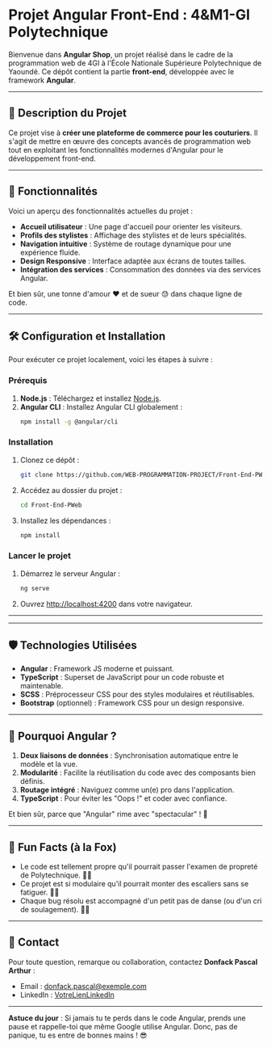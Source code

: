 # Projet Angular Front-End : 4&M1-GI Polytechnique

Bienvenue dans **Angular Shop**, un projet réalisé dans le cadre de la programmation web de 4GI à l'École Nationale Supérieure Polytechnique de Yaoundé. Ce dépôt contient la partie **front-end**, développée avec le framework **Angular**.

---

## 📜 Description du Projet
Ce projet vise à **créer une plateforme de commerce pour les couturiers**. Il s'agit de mettre en œuvre des concepts avancés de programmation web tout en exploitant les fonctionnalités modernes d'Angular pour le développement front-end.

---

## 🚀 Fonctionnalités
Voici un aperçu des fonctionnalités actuelles du projet :

- **Accueil utilisateur** : Une page d'accueil pour orienter les visiteurs.
- **Profils des stylistes** : Affichage des stylistes et de leurs spécialités.
- **Navigation intuitive** : Système de routage dynamique pour une expérience fluide.
- **Design Responsive** : Interface adaptée aux écrans de toutes tailles.
- **Intégration des services** : Consommation des données via des services Angular.

Et bien sûr, une tonne d'amour ❤️ et de sueur 😓 dans chaque ligne de code.

---

## 🛠️ Configuration et Installation
Pour exécuter ce projet localement, voici les étapes à suivre :

### Prérequis
1. **Node.js** : Téléchargez et installez [Node.js](https://nodejs.org).
2. **Angular CLI** : Installez Angular CLI globalement :
   ```bash
   npm install -g @angular/cli
   ```

### Installation
1. Clonez ce dépôt :
   ```bash
   git clone https://github.com/WEB-PROGRAMMATION-PROJECT/Front-End-PWeb.git
   ```
2. Accédez au dossier du projet :
   ```bash
   cd Front-End-PWeb
   ```
3. Installez les dépendances :
   ```bash
   npm install
   ```

### Lancer le projet
1. Démarrez le serveur Angular :
   ```bash
   ng serve
   ```
2. Ouvrez [http://localhost:4200](http://localhost:4200) dans votre navigateur.

---

---

## 🛡️ Technologies Utilisées
- **Angular** : Framework JS moderne et puissant.
- **TypeScript** : Superset de JavaScript pour un code robuste et maintenable.
- **SCSS** : Préprocesseur CSS pour des styles modulaires et réutilisables.
- **Bootstrap** (optionnel) : Framework CSS pour un design responsive.

---

## 🤔 Pourquoi Angular ?
1. **Deux liaisons de données** : Synchronisation automatique entre le modèle et la vue.
2. **Modularité** : Facilite la réutilisation du code avec des composants bien définis.
3. **Routage intégré** : Naviguez comme un(e) pro dans l'application.
4. **TypeScript** : Pour éviter les "Oops !" et coder avec confiance.

Et bien sûr, parce que "Angular" rime avec "spectacular" ! 🌟

---

## 🥳 Fun Facts (à la Fox)
- Le code est tellement propre qu'il pourrait passer l'examen de propreté de Polytechnique. 🧹✨
- Ce projet est si modulaire qu'il pourrait monter des escaliers sans se fatiguer. 🧗‍♂️
- Chaque bug résolu est accompagné d'un petit pas de danse (ou d'un cri de soulagement). 💃😅

---

## 📧 Contact
Pour toute question, remarque ou collaboration, contactez **Donfack Pascal Arthur** :
- Email : [donfack.pascal@exemple.com](mailto:donfackarthur750@gmail.com)
- LinkedIn : [VotreLienLinkedIn](https://linkedin.com)

---


**Astuce du jour** : Si jamais tu te perds dans le code Angular, prends une pause et rappelle-toi que même Google utilise Angular. Donc, pas de panique, tu es entre de bonnes mains ! 😎

